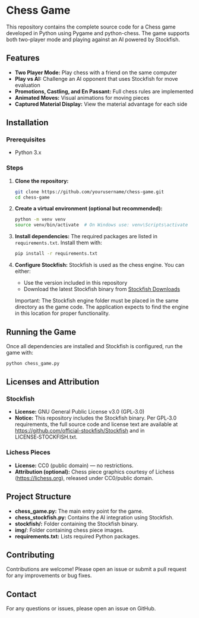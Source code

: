 # Chess Game

This repository contains the complete source code for a Chess game developed in Python using Pygame and python-chess. The game supports both two-player mode and playing against an AI powered by Stockfish.

## Features
- **Two Player Mode:** Play chess with a friend on the same computer
- **Play vs AI:** Challenge an AI opponent that uses Stockfish for move evaluation
- **Promotions, Castling, and En Passant:** Full chess rules are implemented
- **Animated Moves:** Visual animations for moving pieces
- **Captured Material Display:** View the material advantage for each side

## Installation

### Prerequisites
- Python 3.x

### Steps
1. **Clone the repository:**
   ```bash
   git clone https://github.com/yourusername/chess-game.git
   cd chess-game
   ```

2. **Create a virtual environment (optional but recommended):**
   ```bash
   python -m venv venv
   source venv/bin/activate  # On Windows use: venv\Scripts\activate
   ```

3. **Install dependencies:**
   The required packages are listed in `requirements.txt`. Install them with:
   ```bash
   pip install -r requirements.txt
   ```

4. **Configure Stockfish:**
   Stockfish is used as the chess engine. You can either:
   - Use the version included in this repository
   - Download the latest Stockfish binary from [Stockfish Downloads](https://stockfishchess.org/download/)
   
   Important: The Stockfish engine folder must be placed in the same directory as the game code. The application expects to find the engine in this location for proper functionality.

## Running the Game
Once all dependencies are installed and Stockfish is configured, run the game with:

```bash
python chess_game.py
```

## Licenses and Attribution

### Stockfish
- **License:** GNU General Public License v3.0 (GPL‑3.0)  
- **Notice:** This repository includes the Stockfish binary. Per GPL‑3.0 requirements, the full source code and license text are available at https://github.com/official-stockfish/Stockfish and in LICENSE‑STOCKFISH.txt.

### Lichess Pieces
- **License:** CC0 (public domain) — no restrictions.  
- **Attribution (optional):** Chess piece graphics courtesy of Lichess (https://lichess.org), released under CC0/public domain.

## Project Structure
- **chess_game.py:** The main entry point for the game.
- **chess_stockfish.py:** Contains the AI integration using Stockfish.
- **stockfish/:** Folder containing the Stockfish binary.
- **img/**: Folder containing chess piece images.
- **requirements.txt:** Lists required Python packages.

## Contributing
Contributions are welcome! Please open an issue or submit a pull request for any improvements or bug fixes.

## Contact
For any questions or issues, please open an issue on GitHub.
